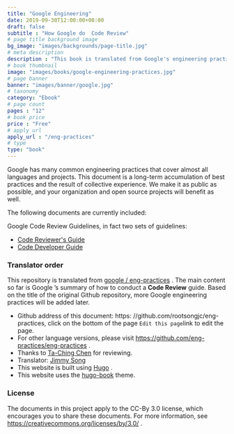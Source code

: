 ```yaml
---
title: "Google Engineering"
date: 2019-09-30T12:00:00+08:00
draft: false
subtitle : "How Google do  Code Review"
# page title background image
bg_image: "images/backgrounds/page-title.jpg"
# meta description
description : "This book is translated from Google's engineering practices published on Github. This document is a long-term accumulation of best practices and the result of collective experience."
# book thumbnail
image: "images/books/google-engineering-practices.jpg"
# page banner
banner: "images/banner/google.jpg"
# taxonomy
category: "Ebook"
# page count
pages : "12"
# book price
price : "Free"
# apply url
apply_url : "/eng-practices"
# type
type: "book"
---
```


Google has many common engineering practices that cover almost all languages and projects. This document is a long-term accumulation of best practices and the result of collective experience. We make it as public as possible, and your organization and open source projects will benefit as well.

The following documents are currently included:

Google Code Review Guidelines, in fact two sets of guidelines:

- [Code Reviewer's Guide](https://jimmysong.io/eng-practices/docs/review/reviewer)
- [Code Developer Guide](https://jimmysong.io/eng-practices/docs/review/developer)

### Translator order

This repository is translated from [google / eng-practices](https://github.com/google/eng-practices) . The main content so far is Google ’s summary of how to conduct a **Code Review** guide. Based on the title of the original Github repository, more Google engineering practices will be added later.

- Github address of this document: https: //github.com/rootsongjc/eng-practices, click on the bottom of the page `Edit this page`link to edit the page.
- For other language versions, please visit https://github.com/eng-practices/eng-practices .
- Thanks to [Ta-Ching Chen](https://github.com/life1347) for reviewing.
- Translator: [Jimmy Song](https://jimmysong.io/)
- This website is built using [Hugo](https://gohugo.io/) .
- This website uses the [hugo-book](https://github.com/alex-shpak/hugo-book) theme.

### License

The documents in this project apply to the CC-By 3.0 license, which encourages you to share these documents. For more information, see https://creativecommons.org/licenses/by/3.0/ .
